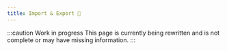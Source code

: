 ```yaml
---
title: Import & Export 🚧
---
```


:::caution Work in progress
This page is currently being rewritten and is not complete or may have missing information.
:::
